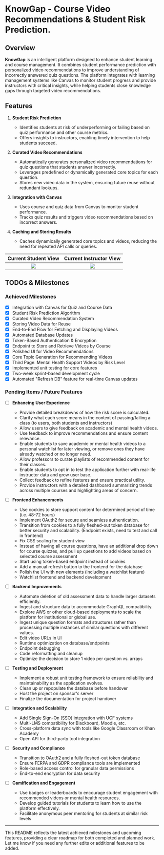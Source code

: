 # KnowGap - Course Video Recommendations & Student Risk Prediction.

## Overview

**KnowGap** is an intelligent platform designed to enhance student learning and course management. It combines student performance prediction with personalized video recommendations to improve understanding of incorrectly answered quiz questions. The platform integrates with learning management systems like Canvas to monitor student progress and provide instructors with critical insights, while helping students close knowledge gaps through targeted video recommendations.

## Features

1. **Student Risk Prediction**
   - Identifies students at risk of underperforming or failing based on quiz performance and other course metrics.
   - Offers insights to instructors, enabling timely intervention to help students succeed.

2. **Curated Video Recommendations**
   - Automatically generates personalized video recommendations for quiz questions that students answer incorrectly.
   - Leverages predefined or dynamically generated core topics for each question.
   - Stores new video data in the system, ensuring future reuse without redundant lookups.

3. **Integration with Canvas**
   - Uses course and quiz data from Canvas to monitor student performance.
   - Tracks quiz results and triggers video recommendations based on incorrect answers.

4. **Caching and Storing Results**
   - Caches dynamically generated core topics and videos, reducing the need for repeated API calls or queries.

Current Student View          |  Current Instructor View
:-------------------------:|:-------------------------:
![](https://i.ibb.co/592pv8d/image-2024-10-26-204812751.png)| ![](https://i.ibb.co/hRjdT0R/demo.png)

## TODOs & Milestones

### Achieved Milestones
- [x] Integration with Canvas for Quiz and Course Data
- [x] Student Risk Prediction Algorithm
- [x] Curated Video Recommendation System
- [x] Storing Video Data for Reuse
- [x] End-to-End Flow for Fetching and Displaying Videos
- [x] Automated Database Updates
- [x] Token-Based Authentication & Encryption
- [x] Endpoint to Store and Retrieve Videos by Course
- [x] Polished UI for Video Recommendations
- [x] Core Topic Generation for Recommending Videos
- [x] Third Page: Mental Health Support Videos by Risk Level
- [x] Implemented unit testing for core features
- [x] Two-week sprint-based development cycle
- [x] Automated "Refresh DB" feature for real-time Canvas updates

### Pending Items / Future Features

- [ ] **Enhancing User Experience**
  - Provide detailed breakdowns of how the risk score is calculated.
  - Clarify what each score means in the context of passing/failing a class (to users, both students and instructors)
  - Allow users to give feedback on academic and mental health videos.
  - Use feedback to improve recommendations and ensure content relevance.
  - Enable students to save academic or mental health videos to a personal watchlist for later viewing, or remove ones they have already watched or no longer need.
  - Allow professors to curate playlists of recommended content for their classes.
  - Enable students to opt in to test the application further with real-life instructor data and grow user base.
  - Collect feedback to refine features and ensure practical utility.
  - Provide instructors with a detailed dashboard summarizing trends across multiple courses and highlighting areas of concern.

- [ ] **Frontend Enhancements**
  - Use cookies to store support content for determined period of time (i.e. 48-72 hours)
  - Implement OAuth2 for secure and seamless authentication.
  - Transition from cookies to a fully fleshed-out token database for better security and scalability. (Endpoint exists, need to test and call in frontend)
  - Fix CSS scaling for student view
  - Instead of having all course questions, have an additional drop down for course quizzes, and pull up questions to add videos based on selected course assessment
  - Start using token-based endpoint instead of cookies
  - Add a manual refresh button to the frontend for the database
  - Polish the UI with new elements (including a watchlist feature)
  - Watchlist frontend and backend development

- [ ] **Backend Improvements**
  - Automate deletion of old assessment data to handle larger datasets efficiently.
  - Ingest and structure data to accommodate GraphQL compatibility.
  - Explore AWS or other cloud-based deployments to scale the platform for institutional or global use.
  - Ingest unique question formats and structures rather than processing multiple instances of similar questions with different values.
  - Edit video URLs in UI
  - Runtime optimization on database/endpoints
  - Endpoint debugging
  - Code reformatting and cleanup
  - Optimize the decision to store 1 video per question vs. arrays

- [ ] **Testing and Deployment**
  - Implement a robust unit testing framework to ensure reliability and maintainability as the application evolves.
  - Clean up or repopulate the database before handover
  - Host the project on sponsor's server
  - Finalize the documentation for project handover

- [ ] **Integration and Scalability**
  - Add Single Sign-On (SSO) integration with UCF systems
  - Multi-LMS compatibility for Blackboard, Moodle, etc.
  - Cross-platform data sync with tools like Google Classroom or Khan Academy
  - Open API for third-party tool integration

- [ ] **Security and Compliance**
  - Transition to OAuth2 and a fully fleshed-out token database
  - Ensure FERPA and GDPR compliance tools are implemented
  - Role-based access control for granular data permissions
  - End-to-end encryption for data security

- [ ] **Gamification and Engagement**
  - Use badges or leaderboards to encourage student engagement with recommended videos or mental health resources.
  - Develop guided tutorials for students to learn how to use the platform effectively.
  - Facilitate anonymous peer mentoring for students at similar risk levels

---
This README reflects the latest achieved milestones and upcoming features, providing a clear roadmap for both completed and planned work. Let me know if you need any further edits or additional features to be added.
